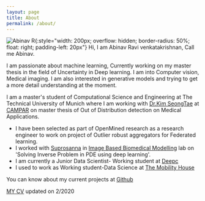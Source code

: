 ```yaml
---
layout: page
title: About
permalink: /about/
---
```


![Abinav R](../resources/me.jpg){:style="width: 200px; overflow: hidden; border-radius: 50%; float: right; padding-left: 20px"}
Hi, I am Abinav Ravi venkatakrishnan, Call me Abinav. 

I am passionate about machine learning, Currently working on my master thesis in the field of Uncertainty in Deep learning.
I am into Computer vision, Medical imaging. I am also interested in generative models and trying to get a more detail understanding at the moment. 

I am a master's student of Computational Science and Engineering at The Technical University of Munich where I am working with [Dr.Kim SeongTae](http://campar.in.tum.de/Main/SeongTae) at [CAMPAR](http://campar.in.tum.de/Chair/ResearchGroupCamp) on master thesis of Out of Distribution detection on Medical Applications. 

* I have been selected as part of OpenMined research as a research engineer to work on project of Outlier robust aggregators for Federated learning. 
* I worked with [Suprosanna](http://campar.in.tum.de/Main/SuprosannaShit) in [Image Based Biomedical Modelling](http://campar.in.tum.de/Chair/ResearchIBBM) lab on 'Solving Inverse Problem in PDE using deep learning'.
* I am currently a Junior Data Scientist- Working student at [Deepc](http://deepc.ai/)
* I used to work as Working student-Data Science at [The Mobility House](https://www.mobilityhouse.com/int_en/)

You can know about my current projects at [Github](https://github.com/AbinavRavi)

[MY CV](../resources/Abinavresume.pdf) updated on 2/2020
